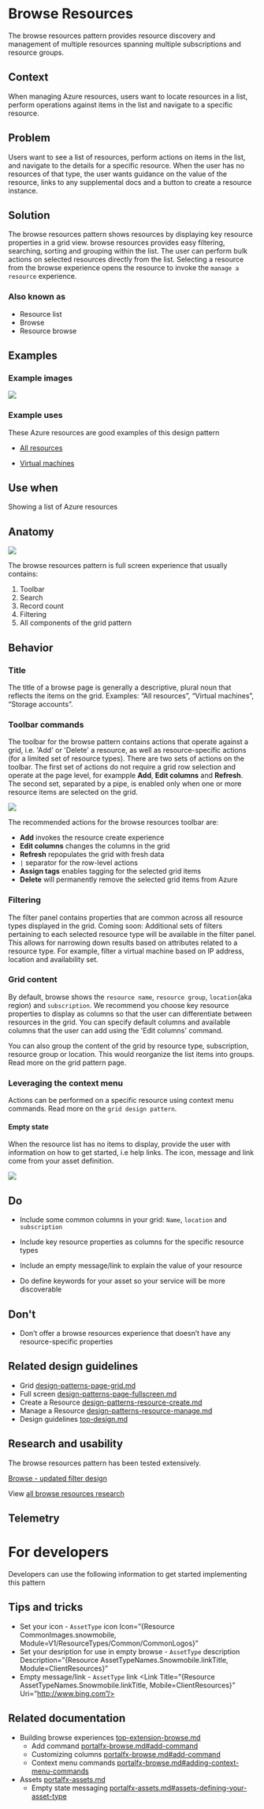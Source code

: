 ﻿# Browse Resources
The browse resources pattern provides resource discovery and management of multiple resources spanning multiple subscriptions and resource groups.

## Context
When managing Azure resources, users want to locate resources in a list, perform operations against items in the list and navigate to a specific resource.

## Problem
Users want to see a list of resources, perform actions on items in the list, and navigate to the details for a specific resource.  When the user has no resources of that type, the user wants guidance on the value of the resource, links to any supplemental docs and a button to create a resource instance.

## Solution
The browse resources pattern shows resources by displaying key resource properties in a grid view. browse resources provides easy filtering, searching, sorting and grouping within the list. The user can perform bulk actions on selected resources directly from the list. Selecting a resource from the browse experience opens the resource to invoke the `manage a resource` experience.


### Also known as 

-   Resource list
-   Browse
-   Resource browse
  
## Examples 

### Example images
<div style="max-width:800px">
<img alttext="browse resources example" src="../media/design-patterns-resource-browse/resource-browse-1.png"  />
</div>

### Example uses
These Azure resources are good examples of this design pattern 

-   [All resources](https://rc.portal.azure.com/#blade/HubsExtension/ArtBrowseBlade/resourceType/Microsoft.Resources%2Fresources)

-   [Virtual machines](https://rc.portal.azure.com/#blade/HubsExtension/Resources/resourceType/Microsoft.Compute%2FVirtualMachines) 

## Use when
Showing a list of Azure resources

## Anatomy  
<div style="max-width:800px">
<img alttext="browse resources anatomy" src="../media/design-patterns-resource-browse/resource-browse-anatomy.png"/>
</div>

The browse resources pattern is full screen experience that usually contains:
1. Toolbar
2. Search
3. Record count
4. Filtering
5. All components of the grid pattern 

## Behavior 

### Title
The title of a browse page is generally a descriptive, plural noun that reflects the items on the grid. Examples: “All resources”, “Virtual machines”, “Storage accounts”.

### Toolbar commands
The toolbar for the browse pattern contains actions that operate against a grid, i.e. 'Add' or 'Delete' a resource, as well as resource-specific actions (for a limited set of resource types). 
There are two sets of actions on the toolbar. The first set of actions do not require a grid row selection and operate at the page level, for exampple **Add**, **Edit columns** and **Refresh**. The second set, separated by a pipe, is enabled only when one or more resource items are selected on the grid. 

<div style="max-width:800px">
<img alttext="browse resources toolbar" src="../media/design-patterns-resource-browse/resource-browse-toolbar.png"/>

The recommended actions for the browse resources toolbar are:
* **Add** invokes the resource create experience
* **Edit columns** changes the columns in the grid
* **Refresh** repopulates the grid with fresh data
* `|` separator for the row-level actions
* **Assign tags** enables tagging for the selected grid items
* **Delete** will permanently remove the selected grid items from Azure

### Filtering
The filter panel contains properties that are common across all resource types displayed in the grid.
Coming soon: Additional sets of filters pertaining to each selected resource type will be available in the filter panel. This allows for narrowing down results based on attributes related to a resource type. For example, filter a virtual machine based on IP address, location and availability set.

### Grid content
By default, browse shows the `resource name`, `resource group`, `location`(aka region) and `subscription`. We recommend you choose key resource properties to display as columns so that the user can differentiate between resources in the grid. You can specify default columns and available columns that the user can add using the 'Edit columns' command. 

You can also group the content of the grid by resource type, subscription, resource group or location. This would reorganize the list items into groups. Read more on the grid pattern page.

### Leveraging the context menu
Actions can be performed on a specific resource using context menu commands. Read more on the `grid design pattern`.

#### Empty state
When the resource list has no items to display, provide the user with information on how to get started, i.e help links. The icon, message and link come from your asset definition.
<div style="max-width:800px">
<img alttext="Empty state" src="../media/design-patterns-resource-browse/resource-browse-NoResources.png"/>

## Do 

- Include some common columns in your grid: `Name`, `location` and `subscription`

- Include key resource properties as columns for the specific resource types

- Include an empty message/link to explain the value of your resource

- Do define keywords for your asset so your service will be more discoverable  


## Don't 

- Don’t offer a browse resources experience that doesn’t have any resource-specific properties    

## Related design guidelines

* Grid [design-patterns-page-grid.md](design-patterns-page-grid.md)
* Full screen [design-patterns-page-fullscreen.md](design-patterns-page-fullscreen.md)
* Create a Resource [design-patterns-resource-create.md](design-patterns-resource-create.md)
* Manage a Resource [design-patterns-resource-manage.md](design-patterns-resource-manage.md)
* Design guidelines [top-design.md](top-design.md)

## Research and usability
The browse resources pattern has been tested extensively.

[Browse - updated filter design](https://hits.microsoft.com/study/6009787)

View [all browse resources research](https://hits.microsoft.com/search?q=browse%20filter&filter=entityType%20!%3D%20Resource__entityType!%3DStudy%20Observation&inField=Id,Title,Summary,CreatedBy,UpdatedBy,EntityType,StudySummaries,StudyTitles,QuestionSummaries,QuestionTitles,InsightSummaries,InsightTitles,RecommendationSummaries,RecommendationTitles,CollectionSummaries,CollectionTitles,SupplementalContents,PointOfContact,Researchers,Teams,Methods,TaggedProducts,Products,UserTypes,ResearchPrograms,MarketSegments,TaggedFormFactors,FormFactors,ResearchAreas,Topics,RecommendationType,Industries,ResearchGroup)

## Telemetry

# For developers 
Developers can use the following information to get started implementing this pattern

## Tips and tricks 

* Set your icon - `AssetType` icon Icon=”{Resource CommonImages.snowmobile, Module=V1/ResourceTypes/Common/CommonLogos}”
* Set your desription for use in empty browse - `AssetType` description Description=”{Resource AssetTypeNames.Snowmobile.linkTitle, Module=ClientResources}”
* Empty message/link - `AssetType` link <Link Title=”{Resource AssetTypeNames.Snowmobile.linkTitle, Mobile=ClientResources}” Uri=”http://www.bing.com”/>


## Related documentation

<!-- TODO Fixup links when new browse publishes -->
* Building browse experiences [top-extension-browse.md](top-extension-browse.md)
    * Add command [portalfx-browse.md#add-command](portalfx-browse.md#add-command)
    * Customizing columns [portalfx-browse.md#add-command](portalfx-browse.md#add-command)
    * Context menu commands [portalfx-browse.md#adding-context-menu-commands](portalfx-browse.md#adding-context-menu-commands)
* Assets [portalfx-assets.md](portalfx-assets.md)
    * Empty state messaging [portalfx-assets.md#assets-defining-your-asset-type](portalfx-assets.md#assets-defining-your-asset-type)


